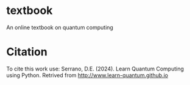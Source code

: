 # textbook
An online textbook on quantum computing

# Citation
To cite this work use:
Serrano, D.E. (2024). Learn Quantum Computing using Python. Retrived from http://www.learn-quantum.github.io
